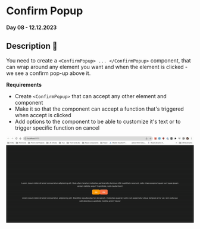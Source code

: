 # Confirm Popup

**Day 08 - 12.12.2023**


## Description 🎄
You need to create a `<ConfirmPopup> ... </ConfirmPopup>` component, that can wrap around any element you want and when the element is clicked - we see a confirm pop-up above it.

**Requirements**
- Create `<ConfirmPopup>` that can accept any other element and component
- Make it so that the component can accept a function that's triggered when accept is clicked
- Add options to the component to be able to customize it's text or to trigger specific function on cancel

![Alt text](image.gif)
